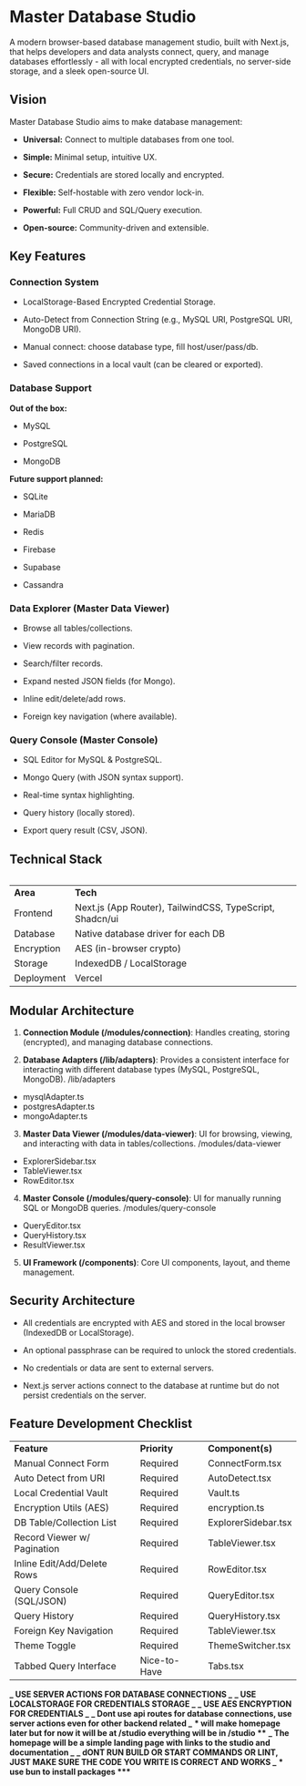 # **Master Database Studio**

A modern browser-based database management studio, built with Next.js, that helps developers and data analysts connect, query, and manage databases effortlessly - all with local encrypted credentials, no server-side storage, and a sleek open-source UI.

## **Vision**

Master Database Studio aims to make database management:

- **Universal:** Connect to multiple databases from one tool.

- **Simple:** Minimal setup, intuitive UX.

- **Secure:** Credentials are stored locally and encrypted.

- **Flexible:** Self-hostable with zero vendor lock-in.

- **Powerful:** Full CRUD and SQL/Query execution.

- **Open-source:** Community-driven and extensible.

## **Key Features**

### **Connection System**

- LocalStorage-Based Encrypted Credential Storage.

- Auto-Detect from Connection String (e.g., MySQL URI, PostgreSQL URI, MongoDB URI).

- Manual connect: choose database type, fill host/user/pass/db.

- Saved connections in a local vault (can be cleared or exported).

### **Database Support**

**Out of the box:**

- MySQL

- PostgreSQL

- MongoDB

**Future support planned:**

- SQLite

- MariaDB

- Redis

- Firebase

- Supabase

- Cassandra

### **Data Explorer (Master Data Viewer)**

- Browse all tables/collections.

- View records with pagination.

- Search/filter records.

- Expand nested JSON fields (for Mongo).

- Inline edit/delete/add rows.

- Foreign key navigation (where available).

### **Query Console (Master Console)**

- SQL Editor for MySQL & PostgreSQL.

- Mongo Query (with JSON syntax support).

- Real-time syntax highlighting.

- Query history (locally stored).

- Export query result (CSV, JSON).

## **Technical Stack**

|     |
| --- |

|            |                                                          |
| ---------- | -------------------------------------------------------- |
| **Area**   | **Tech**                                                 |
| Frontend   | Next.js (App Router), TailwindCSS, TypeScript, Shadcn/ui |
| Database   | Native database driver for each DB                       |
| Encryption | AES (in-browser crypto)                                  |
| Storage    | IndexedDB / LocalStorage                                 |
| Deployment | Vercel                                                   |

## **Modular Architecture**

1. **Connection Module (/modules/connection)**: Handles creating, storing (encrypted), and managing database connections.

2. **Database Adapters (/lib/adapters)**: Provides a consistent interface for interacting with different database types (MySQL, PostgreSQL, MongoDB).
   /lib/adapters

- mysqlAdapter.ts
- postgresAdapter.ts
- mongoAdapter.ts

3. **Master Data Viewer (/modules/data-viewer)**: UI for browsing, viewing, and interacting with data in tables/collections.
   /modules/data-viewer

- ExplorerSidebar.tsx
- TableViewer.tsx
- RowEditor.tsx

4. **Master Console (/modules/query-console)**: UI for manually running SQL or MongoDB queries.
   /modules/query-console

- QueryEditor.tsx
- QueryHistory.tsx
- ResultViewer.tsx

5. **UI Framework (/components)**: Core UI components, layout, and theme management.

## **Security Architecture**

- All credentials are encrypted with AES and stored in the local browser (IndexedDB or LocalStorage).

- An optional passphrase can be required to unlock the stored credentials.

- No credentials or data are sent to external servers.

- Next.js server actions connect to the database at runtime but do not persist credentials on the server.

## **Feature Development Checklist**

|                             |              |                     |
| --------------------------- | ------------ | ------------------- |
| **Feature**                 | **Priority** | **Component(s)**    |
| Manual Connect Form         | Required     | ConnectForm.tsx     |
| Auto Detect from URI        | Required     | AutoDetect.tsx      |
| Local Credential Vault      | Required     | Vault.ts            |
| Encryption Utils (AES)      | Required     | encryption.ts       |
| DB Table/Collection List    | Required     | ExplorerSidebar.tsx |
| Record Viewer w/ Pagination | Required     | TableViewer.tsx     |
| Inline Edit/Add/Delete Rows | Required     | RowEditor.tsx       |
| Query Console (SQL/JSON)    | Required     | QueryEditor.tsx     |
| Query History               | Required     | QueryHistory.tsx    |
| Foreign Key Navigation      | Required     | TableViewer.tsx     |
| Theme Toggle                | Required     | ThemeSwitcher.tsx   |
| Tabbed Query Interface      | Nice-to-Have | Tabs.tsx            |

**_ USE SERVER ACTIONS FOR DATABASE CONNECTIONS _**
**_ USE LOCALSTORAGE FOR CREDENTIALS STORAGE _**
**_ USE AES ENCRYPTION FOR CREDENTIALS _**
**_ Dont use api routes for database connections, use server actions even for other backend related _**
**\* will make homepage later but for now it will be at /studio everything will be in /studio \*\***
**_ The homepage will be a simple landing page with links to the studio and documentation _**
**_ dONT RUN BUILD OR START COMMANDS OR LINT, JUST MAKE SURE THE CODE YOU WRITE IS CORRECT AND WORKS _**
**\* use bun to install packages \*\*\***
